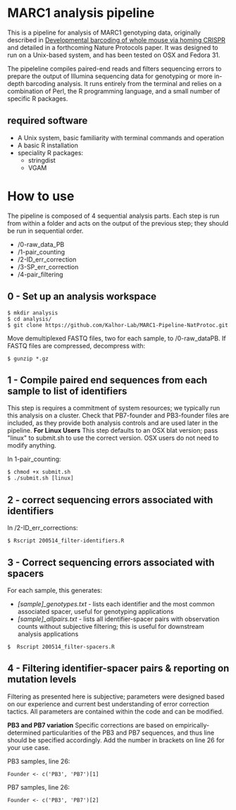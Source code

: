 # MARC1 analysis pipeline

This is a pipeline for analysis of MARC1 genotyping data, originally described in [Developmental barcoding of whole mouse via homing CRISPR](https://science.sciencemag.org/content/361/6405/eaat9804.long) and detailed in a forthcoming Nature Protocols paper. It was designed to run on a Unix-based system, and has been tested on OSX and Fedora 31. 

The pipeleline compiles paired-end reads and filters sequencing errors to prepare the output of Illumina sequencing data for genotyping or more in-depth barcoding analysis. It runs entirely from the terminal and relies on a combination of Perl, the R programming language, and a small number of specific R packages.

## required software

* A Unix system, basic familiarity with terminal commands and operation
* A basic R installation
* speciality R packages:
  - stringdist
  - VGAM

# How to use

The pipeline is composed of 4 sequential analysis parts. Each step is run from within a folder and acts on the output of the previous step; they should be run in sequential order.

* /0-raw_data_PB  
* /1-pair_counting 
* /2-ID_err_correction
* /3-SP_err_correction  
* /4-pair_filtering 

## 0 - Set up an analysis workspace
  ```
 $ mkdir analysis 
 $ cd analysis/
 $ git clone https://github.com/Kalhor-Lab/MARC1-Pipeline-NatProtoc.git
 ```
  
Move demultiplexed FASTQ files, two for each sample, to /0-raw_dataPB. If FASTQ files are compressed, decompress with:
 ```
 $ gunzip *.gz
 ```

## 1 - Compile paired end sequences from each sample to list of identifiers
This step is requires a commitment of system resources; we typically run this analysis on a cluster. Check that PB7-founder and PB3-founder files are included, as they provide both analysis controls and are used later in the pipeline. 
**For Linux Users** This step defaults to an OSX blat version; pass "linux" to submit.sh to use the correct version. OSX users do not need to modify anything.

In 1-pair_counting:
  ```
  $ chmod +x submit.sh
  $ ./submit.sh [linux]
  ```
## 2 - correct sequencing errors associated with identifiers 

In /2-ID_err_corrections:
  ```
  $ Rscript 200514_filter-identifiers.R
  ```

## 3 - Correct sequencing errors associated with spacers

For each sample, this generates: 
  * _[sample]\_genotypes.txt_  - lists each identifier and the most common associated spacer, useful for genotyping applications
  * _[sample]\_allpairs.txt_  - lists all identifier-spacer pairs with observation counts without subjective filtering; this is useful for downstream analysis applications
  
  ```
  $  Rscript 200514_filter-spacers.R
  ```
  
## 4 - Filtering identifier-spacer pairs & reporting on mutation levels

Filtering as presented here is subjective; parameters were designed based on our experience and current best understanding of error correction tactics. All parameters are contained within the code and can be modified.
  
**PB3 and PB7 variation** Specific corrections are based on empirically-determined particularities of the PB3 and PB7 sequences, and thus line should be specified accordingly. Add the number in brackets on line 26 for your use case.

PB3 samples, line 26:
  ```
  Founder <- c('PB3', 'PB7')[1]                   
  ```

PB7 samples, line 26:
  ```
  Founder <- c('PB3', 'PB7')[2]                   
  ```
